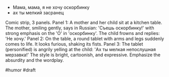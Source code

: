 - Мама, мама, я не хочу оскорбинку
- ах ты мелкий засранец

Comic strip, 3 panels. Panel 1: A mother and her child sit at a kitchen table. The mother, smiling gently, says in Russian: 'Съешь оскорбинку!' with strong emphasis on the 'О' in 'оскорбинку'. The child frowns and replies: 'Не хочу.' Panel 2: On the table, a round tablet with arms and legs suddenly comes to life. It looks furious, shaking its fists. Panel 3: The tablet (personified) is angrily yelling at the child: 'Ах ты мелкая непослушная мерзавка!' The style is bright, cartoonish, and expressive. Emphasize the absurdity and the wordplay.

#humor #draft